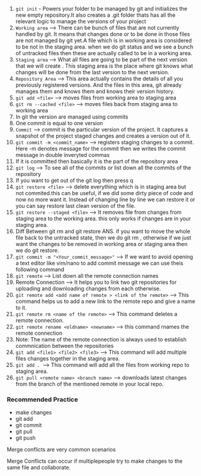 1. `git init` - Powers your folder to be managed by git and initializes the new empty repository.It also creates a .git folder thats has all the relevant logic to manage the versions of your project
2. `Working area` --> There can be bunch of files that are not currently handled by git. It means that changes done or to be done in those files are not managed by git yet.A file which is in working area is considered to be not in the staging area.
when we do git status and we see a bunch of untracked files then these are actually called to be in a working area.
3. `Staging area` --> What all files are going to be part of the next version that we will create . This staging area is the place where git knows what changes will be done from the last version to the next version.
4. `Repository Area` --> This area actually contains the details of all you previously registered versions. And the files in this area, git already manages them and knows them and knows their version history.
5. `git add <file>` --> moves files from working area to staging area
6. `git rm --cached <file>` --> moves files back from staging area to working area
7. In git the version are managed using commits
8. One commit is equal to one version
9. `Commit` --> commit is the particular version of the project. It captures a snapshot of the project staged changes and creates a version out of it.
10. `git commit -m <commit_name>` --> registers staging changes to a commit. Here -m denotes message for the commit then we writes the commit message in double inveryted commas
11. If it is committed then basically it is the part of the repository area
12. `git log` --> To see all of the commits or list down all the commits of the repository
13. If you want to get out of the git log then press q
14. `git restore <file>` --> delete everything which is in staging area but not commited.this can be useful, if we did some dirty piece of code and now no more want it. Instead of changing line by line we can restore it or you can say restore last clean version of the file.
15. `git restore --staged <file>` --> It removes file from changes from staging area to the working area.
this only works if changes are in your staging area.
12. Diff Between git rm and git restore
ANS. if you want to move the whole file back to the untracked state, then we do git rm , otherwise if we just want the changes to be removed in working area or staging area then we do git restore.
13. `git commit -m "<Your_commit_message>"` --> If we want to avoid opening a  text editor like vim/nano to add commit message we can use theis following command
14. `git remote` --> List down all the remote connection names
15. Remote Connection --> It helps you to link two git repositories for uploading and downloading changes from each otherwise.
16. `git remote add <add name of remote > <link of the remote>` --> This command helps us to add a new link to the remote repo and give a name to it.
17. `git remote rm <name of the remote>` --> This command deletes a remote connection.
18. `git remote rename <oldname> <newname>` --> this command rnames the remote connection
19. Note: The name of the remote connection is always used to establish commnication between the repositories
20. `git add <file1> <file2> <file3>` --> This command will add multiple files changes together in the staging area.
21. `git add . `--> This command will add all the files from working repo to staging area.
22. `git pull <remote name> <branch name>` --> downloads latest changes from the branch of the mentioned remote in your local repo.

### Recommended Practice
 - make changes
 - git add <file>
 - git commit
 - git pull
 - git push

 Merge conflicts are very common scenarios 

 Merge Conflicts can occur if multiplepeople try to make changes to the same file and collaborate.